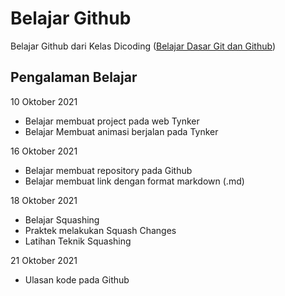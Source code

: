 # Belajar Github
Belajar Github dari Kelas Dicoding 
([Belajar Dasar Git dan Github](https://www.dicoding.com/academies/317))

## Pengalaman Belajar
10 Oktober 2021
- Belajar membuat project pada web Tynker
- Belajar Membuat animasi berjalan pada Tynker

16 Oktober 2021
- Belajar membuat repository pada Github
- Belajar membuat link dengan format markdown (.md)

18 Oktober 2021
- Belajar Squashing
- Praktek melakukan Squash Changes
- Latihan Teknik Squashing

21 Oktober 2021
- Ulasan kode pada Github
